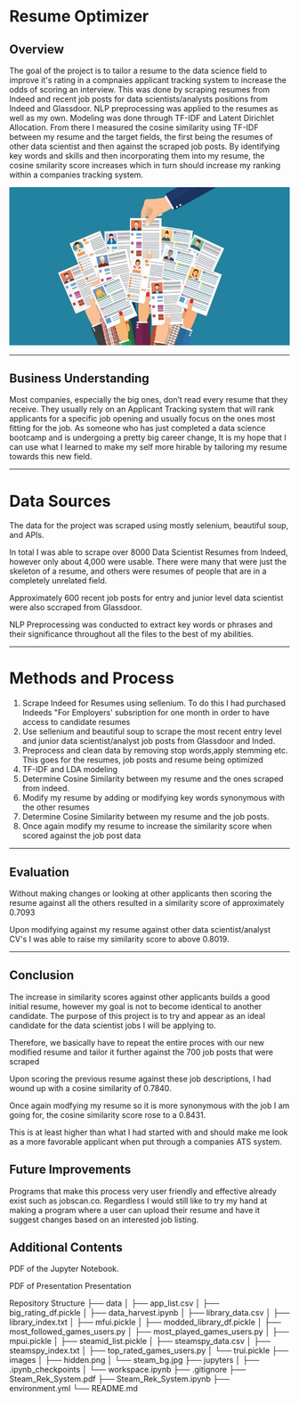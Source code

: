 # Resume Optimizer

## Overview
The goal of the project is to tailor a resume to the data science field to improve it's rating in a compnaies applicant tracking system to increase the odds of scoring an interview. This was done by scraping resumes from Indeed and recent job posts for data scientists/analysts positions from Indeed and Glassdoor. NLP preprocessing was applied to the resumes as well as my own. Modeling was done through TF-IDF and Latent Dirichlet Allocation. From there I measured the cosine similarity using TF-IDF between my resume and the target fields, the first being the resumes of other data scientist and then against the scraped job posts. By identifying key words and skills and then incorporating them into my resume, the cosine smilarity score increases which in turn should increase my ranking within a companies tracking system.

![](data/pics/TitlePage.jpg)

---

## Business Understanding

Most companies, especially the big ones, don’t read every resume that they receive. They usually rely on an Applicant Tracking system that will rank applicants for a specific job opening and usually focus on the ones most fitting for the job. As someone who has just completed a data science bootcamp and is undergoing a pretty big career change, It is my hope that I can use what I learned to make my self more hirable by tailoring my resume towards this new field.

---

# Data Sources

The data for the project was scraped using mostly selenium, beautiful soup, and APIs.

In total I was able to scrape over 8000 Data Scientist Resumes from Indeed, however only about 4,000 were usable. There were many that were just the skeleton of a resume, and others were resumes of people that are in a completely unrelated field.

Approximately 600 recent job posts for entry and junior level data scientist were also sccraped from Glassdoor.

NLP Preprocessing was conducted to extract key words or phrases and their significance throughout all the files to the best of my abilities.


---

# Methods and Process

1. Scrape Indeed for Resumes using sellenium. To do this I had purchased Indeeds "For Employers' subsription for one month in order to have access to candidate resumes
2. Use sellenium and beautiful soup to scrape the most recent entry level and junior data scientist/analyst job posts from Glassdoor and Inded.
3. Preprocess and clean data by removing stop words,apply stemming etc. This goes for the resumes, job posts and resume being optimized
4. TF-IDF and LDA modeling
5. Determine Cosine Similarity between my resume and the ones scraped from indeed.
6. Modify my resume by adding or modifying key words synonymous with the other resumes
7. Determine Cosine Similarity between my resume and the job posts.
8. Once again modify my resume to increase the similarity score when scored against the job post data

---

## Evaluation

Without making changes or looking at other applicants then scoring the resume against all the others resulted in a similarity score of approximately 0.7093

Upon modifying against my resume against other data scientist/analyst CV's I was able to raise my similarity score to above 0.8019.


---
## Conclusion

The increase in similarity scores against other applicants builds a good initial resume, however my goal is not to become identical to another candidate. The purpose of this project is to try and appear as an ideal candidate for the  data scientist jobs I will be applying to. 

Therefore, we basically have to repeat the entire proces with our new modified resume and tailor it further against the 700 job posts that were scraped

Upon scoring the previous resume against these job descriptions, I had wound up with a cosine similarity of 0.7840.

Once again modfying my resume so it is more synonymous with the job I am going for, the cosine similarity score rose to a 0.8431. 

This is at least higher than what I had started with and should make me look as a more favorable applicant when put through a companies ATS system.


## Future Improvements

Programs that make this process very user friendly and effective already exist such as jobscan.co. Regardless I would still like to try my hand at making a program where a user can upload their resume and have it suggest changes based on an interested job listing.

## Additional Contents
PDF of the Jupyter Notebook.

PDF of Presentation Presentation

Repository Structure
├── data
│   ├── app_list.csv
│   ├── big_rating_df.pickle
│   ├── data_harvest.ipynb
│   ├── library_data.csv
│   ├── library_index.txt
│   ├── mfui.pickle
│   ├── modded_library_df.pickle
│   ├── most_followed_games_users.py
│   ├── most_played_games_users.py
│   ├── mpui.pickle
│   ├── steamid_list.pickle
│   ├── steamspy_data.csv
│   ├── steamspy_index.txt
│   ├── top_rated_games_users.py
│   └── trui.pickle
├── images
│   ├── hidden.png
│   └── steam_bg.jpg
├── jupyters
│   ├── .ipynb_checkpoints
│   └── workspace.ipynb
├── .gitignore
├── Steam_Rek_System.pdf
├── Steam_Rek_System.ipynb
├── environment.yml
└── README.md